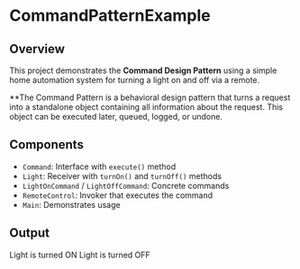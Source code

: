 # CommandPatternExample

## Overview
This project demonstrates the **Command Design Pattern** using a simple home automation system for turning a light on and off via a remote.

**The Command Pattern is a behavioral design pattern that turns a request into a standalone object containing all information about the request. This object can be executed later, queued, logged, or undone.


## Components
- `Command`: Interface with `execute()` method
- `Light`: Receiver with `turnOn()` and `turnOff()` methods
- `LightOnCommand` / `LightOffCommand`: Concrete commands
- `RemoteControl`: Invoker that executes the command
- `Main`: Demonstrates usage

## Output
Light is turned ON
Light is turned OFF